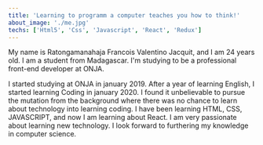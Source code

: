```yaml
---
title: 'Learning to programm a computer teaches you how to think!'
about_image: './me.jpg'
techs: ['Html5', 'Css', 'Javascript', 'React', 'Redux']
---
```


My name is Ratongamanahaja Francois Valentino Jacquit, and I am 24 years old. I am a student from Madagascar. I'm studying to be a professional front-end developer at ONJA.
 
I started studying at ONJA in january 2019. 
After a year of learning English, I started learning Coding in january 2020. I found it unbelievable to pursue the mutation from the background where there was no chance to learn about technology into learning coding. I have been learning HTML, CSS, JAVASCRIPT, and now I am learning about React. I am very passionate about learning new technology. I look forward to furthering my knowledge in computer science.